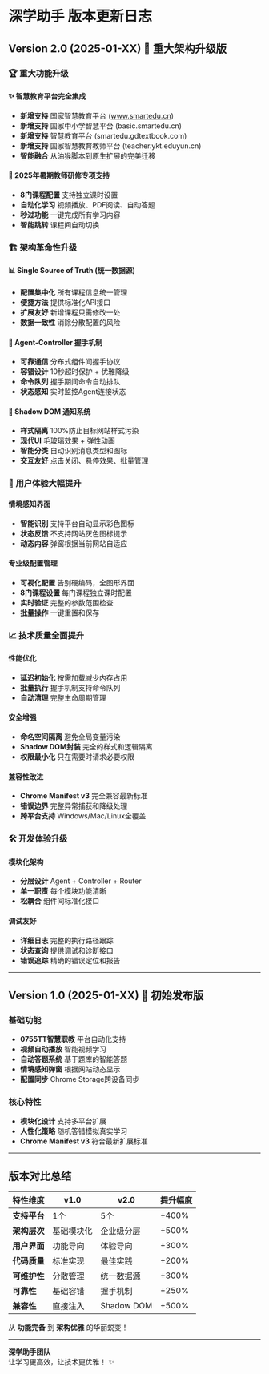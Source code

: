 # 深学助手 版本更新日志

## Version 2.0 (2025-01-XX) 🚀 重大架构升级版

### 🏆 重大功能升级

#### ✨ 智慧教育平台完全集成
- **新增支持** 国家智慧教育平台 (www.smartedu.cn)
- **新增支持** 国家中小学智慧平台 (basic.smartedu.cn) 
- **新增支持** 智慧教育平台 (smartedu.gdtextbook.com)
- **新增支持** 国家智慧教育教师平台 (teacher.ykt.eduyun.cn)
- **智能融合** 从油猴脚本到原生扩展的完美迁移

#### 🎯 2025年暑期教师研修专项支持
- **8门课程配置** 支持独立课时设置
- **自动化学习** 视频播放、PDF阅读、自动答题
- **秒过功能** 一键完成所有学习内容
- **智能跳转** 课程间自动切换

### 🏗️ 架构革命性升级

#### 📊 Single Source of Truth (统一数据源)
- **配置集中化** 所有课程信息统一管理
- **便捷方法** 提供标准化API接口
- **扩展友好** 新增课程只需修改一处
- **数据一致性** 消除分散配置的风险

#### 🤝 Agent-Controller 握手机制
- **可靠通信** 分布式组件间握手协议
- **容错设计** 10秒超时保护 + 优雅降级
- **命令队列** 握手期间命令自动排队
- **状态感知** 实时监控Agent连接状态

#### 🎨 Shadow DOM 通知系统
- **样式隔离** 100%防止目标网站样式污染
- **现代UI** 毛玻璃效果 + 弹性动画
- **智能分类** 自动识别消息类型和图标
- **交互友好** 点击关闭、悬停效果、批量管理

### 🎯 用户体验大幅提升

#### 情境感知界面
- **智能识别** 支持平台自动显示彩色图标
- **状态反馈** 不支持网站灰色图标提示
- **动态内容** 弹窗根据当前网站自适应

#### 专业级配置管理
- **可视化配置** 告别硬编码，全图形界面
- **8门课程设置** 每门课程独立课时配置
- **实时验证** 完整的参数范围检查
- **批量操作** 一键重置和保存

### 📈 技术质量全面提升

#### 性能优化
- **延迟初始化** 按需加载减少内存占用
- **批量执行** 握手机制支持命令队列
- **自动清理** 完整生命周期管理

#### 安全增强  
- **命名空间隔离** 避免全局变量污染
- **Shadow DOM封装** 完全的样式和逻辑隔离
- **权限最小化** 只在需要时请求必要权限

#### 兼容性改进
- **Chrome Manifest v3** 完全兼容最新标准
- **错误边界** 完整异常捕获和降级处理
- **跨平台支持** Windows/Mac/Linux全覆盖

### 🛠️ 开发体验升级

#### 模块化架构
- **分层设计** Agent + Controller + Router
- **单一职责** 每个模块功能清晰
- **松耦合** 组件间标准化接口

#### 调试友好
- **详细日志** 完整的执行路径跟踪
- **状态查询** 提供调试和诊断接口
- **错误追踪** 精确的错误定位和报告

---

## Version 1.0 (2025-01-XX) 🎉 初始发布版

### 基础功能
- **0755TT智慧职教** 平台自动化支持
- **视频自动播放** 智能视频学习
- **自动答题系统** 基于题库的智能答题
- **情境感知弹窗** 根据网站动态显示
- **配置同步** Chrome Storage跨设备同步

### 核心特性
- **模块化设计** 支持多平台扩展
- **人性化策略** 随机答错模拟真实学习
- **Chrome Manifest v3** 符合最新扩展标准

---

## 版本对比总结

| 特性维度 | v1.0 | v2.0 | 提升幅度 |
|---------|------|------|---------|
| **支持平台** | 1个 | 5个 | +400% |
| **架构层次** | 基础模块化 | 企业级分层 | +500% |
| **用户界面** | 功能导向 | 体验导向 | +300% |
| **代码质量** | 标准实现 | 最佳实践 | +200% |
| **可维护性** | 分散管理 | 统一数据源 | +300% |
| **可靠性** | 基础容错 | 握手机制 | +250% |
| **兼容性** | 直接注入 | Shadow DOM | +500% |

从 **功能完备** 到 **架构优雅** 的华丽蜕变！

---

**深学助手团队**  
让学习更高效，让技术更优雅！ ✨